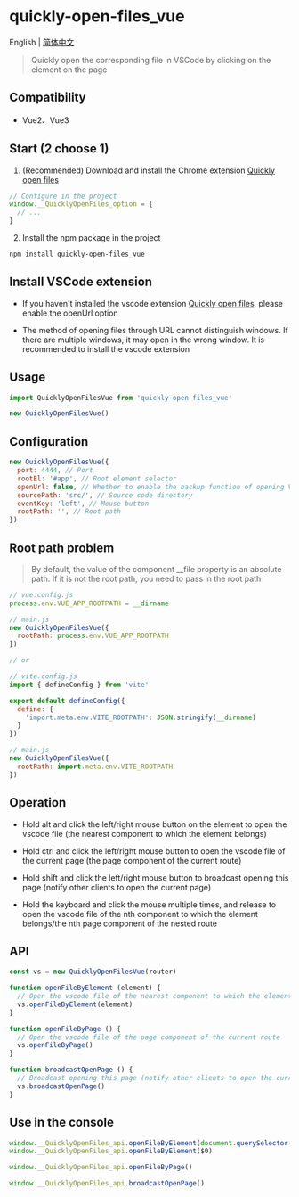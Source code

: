 # quickly-open-files_vue

English | [简体中文](./README.zh-CN.md)

> Quickly open the corresponding file in VSCode by clicking on the element on the page

## Compatibility

- Vue2、Vue3

## Start (2 choose 1)

1. (Recommended) Download and install the Chrome extension [Quickly open files](https://github.com/jian-qin/quickly-open-files_vue/releases)

```javascript
// Configure in the project
window.__QuicklyOpenFiles_option = {
  // ...
}
```

2. Install the npm package in the project

```bash
npm install quickly-open-files_vue
```

## Install VSCode extension

- If you haven't installed the vscode extension [Quickly open files](https://marketplace.visualstudio.com/items?itemName=jian-qin.quickly-open-files), please enable the openUrl option

- The method of opening files through URL cannot distinguish windows. If there are multiple windows, it may open in the wrong window. It is recommended to install the vscode extension

## Usage

```javascript
import QuicklyOpenFilesVue from 'quickly-open-files_vue'

new QuicklyOpenFilesVue()
```

## Configuration

```javascript
new QuicklyOpenFilesVue({
  port: 4444, // Port
  rootEl: '#app', // Root element selector
  openUrl: false, // Whether to enable the backup function of opening VSCode with URL
  sourcePath: 'src/', // Source code directory
  eventKey: 'left', // Mouse button
  rootPath: '', // Root path
})
```

## Root path problem

> By default, the value of the component __file property is an absolute path. If it is not the root path, you need to pass in the root path

```javascript
// vue.config.js
process.env.VUE_APP_ROOTPATH = __dirname

// main.js
new QuicklyOpenFilesVue({
  rootPath: process.env.VUE_APP_ROOTPATH
})

// or

// vite.config.js
import { defineConfig } from 'vite'

export default defineConfig({
  define: {
    'import.meta.env.VITE_ROOTPATH': JSON.stringify(__dirname)
  }
})

// main.js
new QuicklyOpenFilesVue({
  rootPath: import.meta.env.VITE_ROOTPATH
})
```

## Operation

- Hold alt and click the left/right mouse button on the element to open the vscode file (the nearest component to which the element belongs)

- Hold ctrl and click the left/right mouse button to open the vscode file of the current page (the page component of the current route)

- Hold shift and click the left/right mouse button to broadcast opening this page (notify other clients to open the current page)

- Hold the keyboard and click the mouse multiple times, and release to open the vscode file of the nth component to which the element belongs/the nth page component of the nested route

## API

```javascript
const vs = new QuicklyOpenFilesVue(router)

function openFileByElement (element) {
  // Open the vscode file of the nearest component to which the element belongs
  vs.openFileByElement(element)
}

function openFileByPage () {
  // Open the vscode file of the page component of the current route
  vs.openFileByPage()
}

function broadcastOpenPage () {
  // Broadcast opening this page (notify other clients to open the current page)
  vs.broadcastOpenPage()
}
```

## Use in the console

```javascript
window.__QuicklyOpenFiles_api.openFileByElement(document.querySelector('.demo'))
window.__QuicklyOpenFiles_api.openFileByElement($0)

window.__QuicklyOpenFiles_api.openFileByPage()

window.__QuicklyOpenFiles_api.broadcastOpenPage()
```